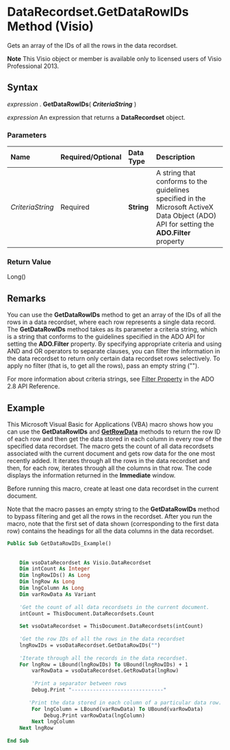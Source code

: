 
# DataRecordset.GetDataRowIDs Method (Visio)

Gets an array of the IDs of all the rows in the data recordset.


 **Note**  This Visio object or member is available only to licensed users of Visio Professional 2013.


## Syntax

 _expression_ . **GetDataRowIDs**( **_CriteriaString_** )

 _expression_ An expression that returns a **DataRecordset** object.


### Parameters



|**Name**|**Required/Optional**|**Data Type**|**Description**|
|:-----|:-----|:-----|:-----|
| _CriteriaString_|Required| **String**|A string that conforms to the guidelines specified in the Microsoft ActiveX Data Object (ADO) API for setting the  **ADO.Filter** property|

### Return Value

Long()


## Remarks

You can use the  **GetDataRowIDs** method to get an array of the IDs of all the rows in a data recordset, where each row represents a single data record. The **GetDataRowIDs** method takes as its parameter a criteria string, which is a string that conforms to the guidelines specified in the ADO API for setting the **ADO.Filter** property. By specifying appropriate criteria and using AND and OR operators to separate clauses, you can filter the information in the data recordset to return only certain data recordset rows selectively. To apply no filter (that is, to get all the rows), pass an empty string ("").

For more information about criteria strings, see [Filter Property](http://msdn.microsoft.com/en-us/library/ms676691%28VS.85%29.aspx) in the ADO 2.8 API Reference.


## Example

This Microsoft Visual Basic for Applications (VBA) macro shows how you can use the  **GetDataRowIDs** and **[GetRowData](969d7702-e78c-736f-87d8-c8e7e8c5a778.md)** methods to return the row ID of each row and then get the data stored in each column in every row of the specified data recordset. The macro gets the count of all data recordsets associated with the current document and gets row data for the one most recently added. It iterates through all the rows in the data recordset and then, for each row, iterates through all the columns in that row. The code displays the information returned in the **Immediate** window.

Before running this macro, create at least one data recordset in the current document.

Note that the macro passes an empty string to the  **GetDataRowIDs** method to bypass filtering and get all the rows in the recordset. After you run the macro, note that the first set of data shown (corresponding to the first data row) contains the headings for all the data columns in the data recordset.




```vb
Public Sub GetDataRowIDs_Example() 
 
     
    Dim vsoDataRecordset As Visio.DataRecordset 
    Dim intCount As Integer 
    Dim lngRowIDs() As Long 
    Dim lngRow As Long 
    Dim lngColumn As Long 
    Dim varRowData As Variant 
 
    'Get the count of all data recordsets in the current document. 
    intCount = ThisDocument.DataRecordsets.Count 
 
    Set vsoDataRecordset = ThisDocument.DataRecordsets(intCount) 
 
    'Get the row IDs of all the rows in the data recordset 
    lngRowIDs = vsoDataRecordset.GetDataRowIDs("") 
 
    'Iterate through all the records in the data recordset. 
    For lngRow = LBound(lngRowIDs) To UBound(lngRowIDs) + 1 
        varRowData = vsoDataRecordset.GetRowData(lngRow) 
 
        'Print a separator between rows 
        Debug.Print "------------------------------" 
 
       'Print the data stored in each column of a particular data row. 
        For lngColumn = LBound(varRowData) To UBound(varRowData) 
            Debug.Print varRowData(lngColumn) 
        Next lngColumn 
    Next lngRow 
 
End Sub
```

